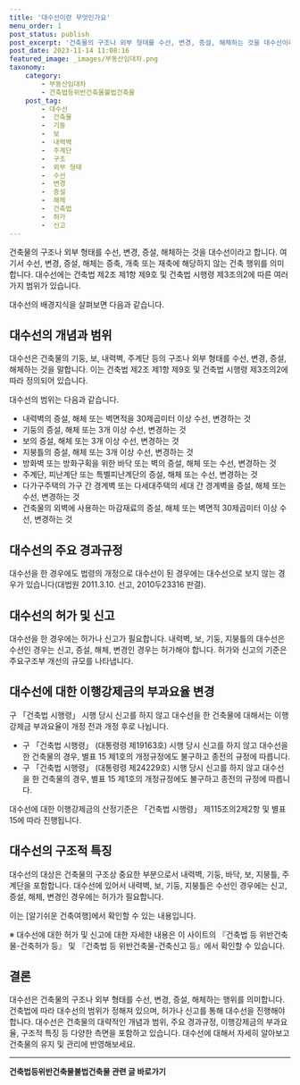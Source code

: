 ```yaml
---
title: '대수선이란 무엇인가요'
menu_order: 1
post_status: publish
post_excerpt: '건축물의 구조나 외부 형태를 수선, 변경, 증설, 해체하는 것을 대수선이라고 합니다. 여기서 수선, 변경, 증설, 해체는 증축, 개축 또는 재축에 해당하지 않는 건축 행위를 의미합니다. 대수선에는 건축법 제2조 제1항 제9호 및 건축법 시행령 제3조의2에 따른 여러 가지 범위가 있습니다.'
post_date: 2023-11-14 11:08:16
featured_image: _images/부동산임대차.png
taxonomy:
    category:
        - 부동산임대차
        - 건축법등위반건축물불법건축물
    post_tag:
        - 대수선
        -  건축물
        -  기둥
        -  보
        -  내력벽
        -  주계단
        -  구조
        -  외부 형태
        -  수선
        -  변경
        -  증설
        -  해체
        -  건축법
        -  허가
        -  신고
---
```



건축물의 구조나 외부 형태를 수선, 변경, 증설, 해체하는 것을 대수선이라고 합니다. 여기서 수선, 변경, 증설, 해체는 증축, 개축 또는 재축에 해당하지 않는 건축 행위를 의미합니다. 대수선에는 건축법 제2조 제1항 제9호 및 건축법 시행령 제3조의2에 따른 여러 가지 범위가 있습니다.

대수선의 배경지식을 살펴보면 다음과 같습니다.

## 대수선의 개념과 범위

대수선은 건축물의 기둥, 보, 내력벽, 주계단 등의 구조나 외부 형태를 수선, 변경, 증설, 해체하는 것을 말합니다. 이는 건축법 제2조 제1항 제9호 및 건축법 시행령 제3조의2에 따라 정의되어 있습니다.

대수선의 범위는 다음과 같습니다.

- 내력벽의 증설, 해체 또는 벽면적을 30제곱미터 이상 수선, 변경하는 것
- 기둥의 증설, 해체 또는 3개 이상 수선, 변경하는 것
- 보의 증설, 해체 또는 3개 이상 수선, 변경하는 것
- 지붕틀의 증설, 해체 또는 3개 이상 수선, 변경하는 것
- 방화벽 또는 방화구획을 위한 바닥 또는 벽의 증설, 해체 또는 수선, 변경하는 것
- 주계단, 피난계단 또는 특별피난계단의 증설, 해체 또는 수선, 변경하는 것
- 다가구주택의 가구 간 경계벽 또는 다세대주택의 세대 간 경계벽을 증설, 해체 또는 수선, 변경하는 것
- 건축물의 외벽에 사용하는 마감재료의 증설, 해체 또는 벽면적 30제곱미터 이상 수선, 변경하는 것

## 대수선의 주요 경과규정

대수선을 한 경우에도 법령의 개정으로 대수선이 된 경우에는 대수선으로 보지 않는 경우가 있습니다(대법원 2011.3.10. 선고, 2010두23316 판결).

## 대수선의 허가 및 신고

대수선을 한 경우에는 허가나 신고가 필요합니다. 내력벽, 보, 기둥, 지붕틀의 대수선은 수선인 경우는 신고, 증설, 해체, 변경인 경우는 허가해야 합니다. 허가와 신고의 기준은 주요구조부 개선의 규모를 나타냅니다.

## 대수선에 대한 이행강제금의 부과요율 변경

구 「건축법 시행령」 시행 당시 신고를 하지 않고 대수선을 한 건축물에 대해서는 이행강제금 부과요율이 개정 전과 개정 후로 나뉩니다.

- 구 「건축법 시행령」 (대통령령 제19163호) 시행 당시 신고를 하지 않고 대수선을 한 건축물의 경우, 별표 15 제1호의 개정규정에도 불구하고 종전의 규정에 따릅니다.
- 구 「건축법 시행령」 (대통령령 제24229호) 시행 당시 신고를 하지 않고 대수선을 한 건축물의 경우, 별표 15 제1호의 개정규정에도 불구하고 종전의 규정에 따릅니다.

대수선에 대한 이행강제금의 산정기준은 「건축법 시행령」 제115조의2제2항 및 별표 15에 따라 진행됩니다.

## 대수선의 구조적 특징

대수선의 대상은 건축물의 구조상 중요한 부분으로서 내력벽, 기둥, 바닥, 보, 지붕틀, 주계단을 포함합니다. 대수선에 있어서 내력벽, 보, 기둥, 지붕틀은 수선인 경우에는 신고, 증설, 해체, 변경인 경우에는 허가가 필요합니다.

이는 [알기쉬운 건축여행]에서 확인할 수 있는 내용입니다.

※ 대수선에 대한 허가 및 신고에 대한 자세한 내용은 이 사이트의 『건축법 등 위반건축물-건축허가 등』 및 『건축법 등 위반건축물-건축신고 등』에서 확인할 수 있습니다.

## 결론
대수선은 건축물의 구조나 외부 형태를 수선, 변경, 증설, 해체하는 행위를 의미합니다. 건축법에 따라 대수선의 범위가 정해져 있으며, 허가나 신고를 통해 대수선을 진행해야 합니다. 대수선은 건축물의 대략적인 개념과 범위, 주요 경과규정, 이행강제금의 부과요율, 구조적 특징 등 다양한 측면을 포함하고 있습니다. 대수선에 대해서 자세히 알아보고 건축물의 유지 및 관리에 반영해보세요.
<!-- wp:separator -->
<hr class="wp-block-separator has-alpha-channel-opacity"/>
<!-- /wp:separator -->

<!-- wp:group {"backgroundColor":"base","layout":{"type":"constrained"}} -->
<div class="wp-block-group has-base-background-color has-background"><!-- wp:paragraph {"align":"center","fontSize":"medium"} -->
<p class="has-text-align-center has-large-font-size"><strong>건축법등위반건축물불법건축물 관련 글 바로가기</strong></p>
<!-- /wp:paragraph -->


<!-- wp:latest-posts
{"categories":[{"id":22567,"count":19,"description":"","link":"https://uknowlaw.com/category/%ea%b1%b4%ec%b6%95%eb%b2%95%eb%93%b1%ec%9c%84%eb%b0%98%ea%b1%b4%ec%b6%95%eb%ac%bc%eb%b6%88%eb%b2%95%ea%b1%b4%ec%b6%95%eb%ac%bc/","name":"건축법등위반건축물불법건축물","slug":"건축법등위반건축물불법건축물","taxonomy":"category","parent":0,"meta":[],"_links":{"self":[{"href":"https://uknowlaw.com/wp-json/wp/v2/categories/22567"}],"collection":[{"href":"https://uknowlaw.com/wp-json/wp/v2/categories"}],"about":[{"href":"https://uknowlaw.com/wp-json/wp/v2/taxonomies/category"}],"wp:post_type":[{"href":"https://uknowlaw.com/wp-json/wp/v2/posts?categories=22567"}],"curies":[{"name":"wp","href":"https://api.w.org/{rel}","templated":true}]}}],"postsToShow":100,"excerptLength":28,"postLayout":"grid","columns":2,"featuredImageAlign":"left","featuredImageSizeSlug":"large","fontSize":"small"} /--></div>
<!-- /wp:group -->